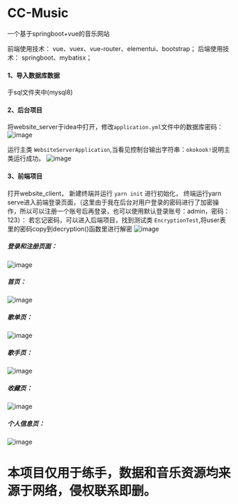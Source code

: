 # CC-Music
一个基于springboot+vue的音乐网站

前端使用技术：
vue、vuex、vue-router、elementui、bootstrap；
后端使用技术：
springboot、mybatisx；


#### 1、导入数据库数据
  于sql文件夹中(mysql8)
  
#### 2、后台项目
  将website_server于idea中打开，修改`application.yml`文件中的数据库密码：
  ![image](https://user-images.githubusercontent.com/76574442/172813318-b67f9af6-0a7a-4076-ad2e-53ccd242c784.png)
  
  运行主类 `WebsiteServerApplication`,当看见控制台输出字符串：`okokook!`说明主类运行成功。
  ![image](https://user-images.githubusercontent.com/76574442/172812800-184906d1-8e00-45ca-b604-f0dec862a806.png)


#### 3、前端项目
  打开website_client，
  新建终端并运行 `yarn init` 进行初始化，
  终端运行yarn serve进入前端登录页面，（这里由于我在后台对用户登录的密码进行了加密操作，所以可以注册一个账号后再登录，也可以使用默认登录账号：admin，密码：123）：
  若忘记密码，可以进入后端项目，找到测试类 `EncryptionTest`,将user表里的密码copy到decryption()函数里进行解密
  ![image](https://user-images.githubusercontent.com/76574442/172816666-5dc78b89-4519-4db9-a99c-c0a1b8ab5b54.png)
  
##### 登录和注册页面：
![image](https://user-images.githubusercontent.com/76574442/172817136-d915e67d-570d-4c7e-96e3-b40887161c2f.png)

##### 首页：
![image](https://user-images.githubusercontent.com/76574442/172818009-ffcebb68-36c0-4e6d-a5be-ee0bdadffd23.png)

##### 歌单页：
![image](https://user-images.githubusercontent.com/76574442/172817442-900f1d9d-fb58-4064-8045-aa13649f0171.png)

##### 歌手页：
![image](https://user-images.githubusercontent.com/76574442/172817537-a80c46bf-b298-4809-9416-41c22b66e77c.png)

##### 收藏页：
![image](https://user-images.githubusercontent.com/76574442/172817695-ffb25092-2583-4a2d-a86c-e8b5a448a11d.png)

##### 个人信息页：
![image](https://user-images.githubusercontent.com/76574442/172817804-52e2eba6-6e32-43f9-8619-bbe07c0155df.png)


  
# 本项目仅用于练手，数据和音乐资源均来源于网络，侵权联系即删。
